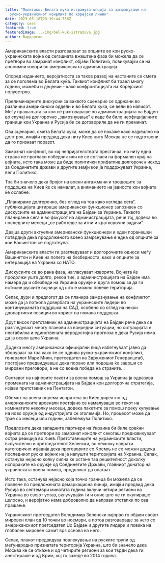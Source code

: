 ```yaml
---
title: "Политико: Белата куќа истражува опција за замрзнување на
  руско-украинскиот конфликт по корејски линии"
date: 2023-05-18T23:19:44.736Z
category: свет
featured: true
featuredImage: ../img/bel-kuk-istrazuva.jpg
author: Вардарски
---
```

Американските власти разговараат за опциите во кои руско-украинската војна од сегашната вжештена фаза би можела да се претвори во замрзнат конфликт, објави Политико, повикувајќи се на анонимни извори во американската администрација.

Според изданието, веројатноста за таков развој на настаните се смета за се поголема во Белата куќа. Таквиот конфликт би траел многу години, можеби и децении - како конфронтацијата на Корејскиот полуостров.

Прелиминарните дискусии за ваквото сценарио се одржани во различни американски оддели и во Белата куќа, се вели во написот. Меѓу прашањата за кои се разговараше во администрацијата на Бајден во случај на долгорочно „замрзнување“ е каде би биле неофицијалните граници кои Украина и Русија би се договориле да не ги преминат.

Ова сценарио, смета Белата куќа, може да се покаже како најреално на долг рок, имајќи предвид дека ниту Киев ниту Москва не се подготвени да го признаат поразот.

Замрзнат конфликт, во кој непријателствата престанаа, но ниту една страна не прогласи победник или не се согласи на формален крај на војната, исто така може да биде политички прифатлив долгорочен исход за Соединетите држави и другите земји кои ја поддржуваат Украина, вели Политико.

Тоа би значело дека бројот на воени ангажмани и трошоците за поддршка на Киев ќе се намалат, а вниманието на јавноста кон војната ќе ослабне.

„Планираме долгорочно, без оглед на тоа како изгледа сега“, публикацијата цитираше американски функционер запознаен со дискусиите на администрацијата на Бајден за Украина. Таквото планирање сега е во фокусот на администрацијата, рече тој, додека во последните месеци „се работеше за итни и краткорочни задачи“.

Двајца други актуелни американски функционери и еден поранешен потврдија дека продолженото воено замрзнување е една од опциите за кои Вашингтон се подготвува.

Американските власти ги разгледуваат и долгорочните односи меѓу Вашингтон и Киев на полето на безбедноста, како и опциите за интеракција на Украина со НАТО.

Дискусиите се во рана фаза, нагласуваат изворите. Војната ќе продолжи уште долго, рекоа тие, а администрацијата на Бајден има намера да и обезбеди на Украина оружје и друга помош за да ги истисне руските војници од што е можно повеќе територија.

Сепак, дури и предлогот да се планира замрзнување на конфликтот може да ја поткопа довербата на украинските лидери во континуираната поддршка на САД, особено со оглед на некои двопартиски позиции во корист на помала поддршка.

Друг висок претставник на администрацијата на Бајден рече дека се разгледуваат многу планови за вонредни ситуации, но ситуацијата е нестабилна и единствената веродостојна прогноза е дека Русија нема да ја освои цела Украина.

Додека многу американски официјални лица избегнуваат јавно да зборуваат за тоа како ќе се одвива руско-украинскиот конфликт, генералот Марк Мили, претседател на Здружениот Генералштаб, постојано предвидуваше дека порано или подоцна ќе заврши со мировни преговори, а не со воена победа на страните. .

Составот на најновите пакети за воена помош за Украина ја одразува промената на администрацијата на Бајден кон долгорочна стратегија, изјави претставник на Пентагон.

Обемот на воена опрема испратена во Киев директно од американските арсенали постојано се намалуваше во текот на изминатите неколку месеци, додека пакетите за помош преку купување на ново оружје од индустријата се зголемија. Но, процесот може да трае со месеци или години, забележува Политико.

Предлозите дека западните партнери на Украина би биле среќни војната да се претвори во замрзнат конфликт секогаш предизвикуваат остра реакција во Киев. Претставниците на украинските власти, вклучително и претседателот Зеленски, во неколку наврати категорично изјавија дека преговорите со Кремљ не се можни додека последниот руски војник не ја напушти територијата на Украина. Сепак, останува нејасно колку силна ќе остане таа решителност доколку испораките на оружје од Соединетите Држави, главниот донатор на украинската воена помош, продолжат да опаѓаат.

Исто така, останува нејасно која точно граница би можела да се повлече по предложената демаркациона линија, имајќи предвид дека Русија во септември минатата година вклучи четири региони на Украина во својот устав, вклучувајќи ги и оние што не ги окупираше целосно, и веројатно нема доброволно да направи отстапки по ова прашање.

Украинскиот претседател Володимир Зеленски најпрво го објави својот мировен план од 10 точки во ноември, а потоа разговараше за него со американскиот претседател Џо Бајден и другите лидери и повика на глобален мировен самит врз основа на него.

Сепак, планот предвидува повлекување на руските трупи од меѓународно признатата територија Украина, што би значело дека Москва ќе се откаже и од четирите региони за кои тврди дека ги анектираше и од Крим, кој го зазеде во 2014 година.
